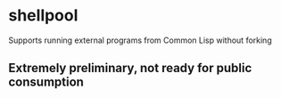 shellpool
=========

Supports running external programs from Common Lisp without forking

## Extremely preliminary, not ready for public consumption
